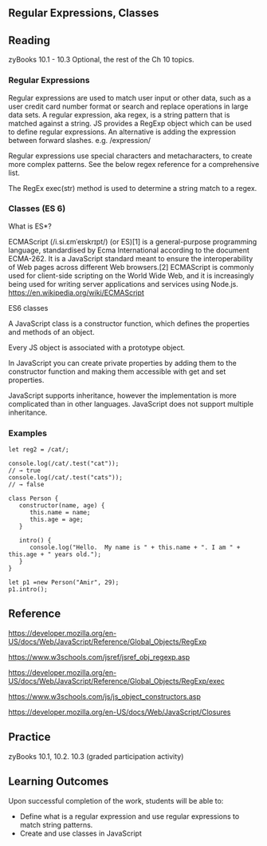 ## Regular Expressions, Classes
## Reading

zyBooks 10.1 - 10.3
Optional, the rest of the Ch 10 topics.

### Regular Expressions
Regular expressions are used to match user input or other data, such as a user credit card number format or search and replace operations in large data sets.
A regular expression, aka regex, is a string pattern that is matched against a string. 
JS provides a RegExp object which can be used to define regular expressions. An alternative is adding the expression between forward slashes. e.g. /expression/

Regular expressions use special characters and metacharacters, to create more complex patterns. See the below regex reference for a comprehensive list.

The RegEx exec(str) method is used to determine a string match to a regex.

### Classes (ES 6)

What is ES*?

ECMAScript (/i.si.ɛmˈeɪskrɪpt/) (or ES)[1] is a general-purpose programming language, standardised by Ecma International according to the document ECMA-262.
It is a JavaScript standard meant to ensure the interoperability of Web pages across different Web browsers.[2] 
ECMAScript is commonly used for client-side scripting on the World Wide Web, and it is increasingly being used 
for writing server applications and services using Node.js.
https://en.wikipedia.org/wiki/ECMAScript

ES6 classes

A JavaScript class is a constructor function, which defines the properties and methods of an object.

Every JS object is associated with a prototype object.

In JavaScript you can create private properties by adding them to the constructor function and making them accessible with get and set properties.

JavaScript supports inheritance, however the implementation is more complicated than in other languages.
JavaScript does not support multiple inheritance.


### Examples

``` let reg1 = new RegExp("cat");
let reg2 = /cat/; 

console.log(/cat/.test("cat"));
// → true
console.log(/cat/.test("cats"));
// → false 
```


``` 
class Person {
   constructor(name, age) {
      this.name = name;
      this.age = age;
   }
    
   intro() {
      console.log("Hello.  My name is " + this.name + ". I am " + this.age + " years old.");
   }
}

let p1 =new Person("Amir", 29);
p1.intro();  

```

## Reference
https://developer.mozilla.org/en-US/docs/Web/JavaScript/Reference/Global_Objects/RegExp

https://www.w3schools.com/jsref/jsref_obj_regexp.asp

https://developer.mozilla.org/en-US/docs/Web/JavaScript/Reference/Global_Objects/RegExp/exec

https://www.w3schools.com/js/js_object_constructors.asp

https://developer.mozilla.org/en-US/docs/Web/JavaScript/Closures


## Practice
 
zyBooks 10.1, 10.2. 10.3 (graded participation activity)

## Learning Outcomes
Upon successful completion of the work, students will be able to: 

* Define what is a regular expression and use regular expressions to match string patterns.
* Create and use classes in JavaScript
